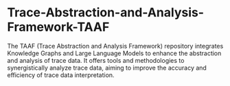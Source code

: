 # Trace-Abstraction-and-Analysis-Framework-TAAF
The TAAF (Trace Abstraction and Analysis Framework) repository integrates Knowledge Graphs and Large Language Models to enhance the abstraction and analysis of trace data. It offers tools and methodologies to synergistically analyze trace data, aiming to improve the accuracy and efficiency of trace data interpretation. 
